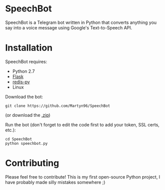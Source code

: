 SpeechBot
=

SpeechBot is a Telegram bot written in Python that converts anything you say into a voice message using Google's Text-to-Speech API.

Installation
=

SpeechBot requires:
  - Python 2.7
  - [Flask](http://flask.pocoo.org/docs/0.10/)
  - [redis-py](https://github.com/andymccurdy/redis-py)
  - Linux

Download the bot:
```
git clone https://github.com/Martyn96/SpeechBot
```
(or download the [.zip](https://github.com/Martyn96/SpeechBot/archive/master.zip))

Run the bot (don't forget to edit the code first to add your token, SSL certs, etc.):
```
cd SpeechBot
python speechbot.py
```

Contributing
=

Please feel free to contribute! This is my first open-source Python project, I have probably made silly mistakes somewhere ;)
